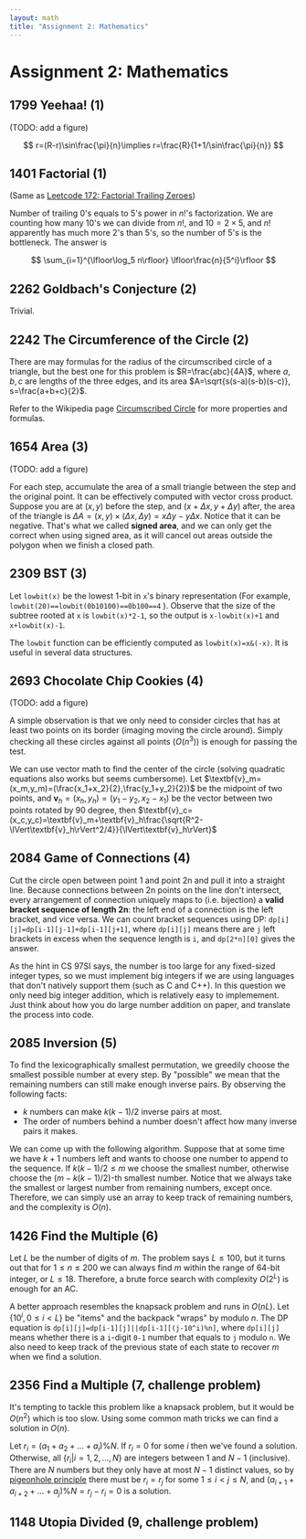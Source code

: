 ```yaml
---
layout: math
title: "Assignment 2: Mathematics"
---
```


# Assignment 2: Mathematics

## 1799 Yeehaa! (1)

(TODO: add a figure)

$$
r=(R-r)\sin\frac{\pi}{n}\implies r=\frac{R}{1+1/\sin\frac{\pi}{n}}
$$

## 1401 Factorial (1)

(Same as [Leetcode 172: Factorial Trailing Zeroes](https://leetcode.com/problems/factorial-trailing-zeroes))

Number of trailing 0's equals to 5's power in $n!$'s factorization. We are counting how many 10's we can divide from $n!$, and $10=2\times5$, and $n!$ apparently has much more 2's than 5's, so the number of 5's is the bottleneck. The answer is 

$$
\sum_{i=1}^{\lfloor\log_5 n\rfloor} \lfloor\frac{n}{5^i}\rfloor
$$

## 2262 Goldbach's Conjecture (2)

Trivial.

## 2242 The Circumference of the Circle (2)

There are may formulas for the radius of the circumscribed circle of a triangle, but the best one for this problem is $R=\frac{abc}{4A}​$, where ​$a,b,c​$ are lengths of the three edges, and its area ​$A=\sqrt{s(s-a)(s-b)(s-c)}, s=\frac{a+b+c}{2}​$.

Refer to the Wikipedia page [Circumscribed Circle](https://en.wikipedia.org/wiki/Circumscribed_circle#Other_properties) for more properties and formulas.

## 1654 Area (3)

(TODO: add a figure)

For each step, accumulate the area of a small triangle between the step and the original point. It can be effectively computed with vector cross product. Suppose you are at $(x,y)$ before the step, and $(x+\Delta x,y+\Delta y)$ after, the area of the triangle is $\Delta A=(x,y)\times(\Delta x,\Delta y)=x\Delta y-y\Delta x$. Notice that it can be negative. That's what we called **signed area**, and we can only get the correct when using signed area, as it will cancel out areas outside the polygon when we finish a closed path.

## 2309 BST (3)

Let `lowbit(x)` be the lowest 1-bit in `x`'s binary representation (For example, `lowbit(20)==lowbit(0b10100)==0b100==4` ). Observe that the size of the subtree rooted at `x` is `lowbit(x)*2-1`, so the output is `x-lowbit(x)+1` and `x+lowbit(x)-1`.

The `lowbit` function can be efficiently computed as `lowbit(x)=x&(-x)`. It is useful in several data structures.

## 2693 Chocolate Chip Cookies (4)

(TODO: add a figure)

A simple observation is that we only need to consider circles that has at least two points on its border (imaging moving the circle around). Simply checking all these circles against all points ($O(n^3)$) is enough for passing the test.

We can use vector math to find the center of the circle (solving quadratic equations also works but seems cumbersome). Let $\textbf{v}_m=(x_m,y_m)=(\frac{x_1+x_2}{2},\frac{y_1+y_2}{2})$ be the midpoint of two points, and $\textbf{v}_h=(x_h,y_h)=(y_1-y_2,x_2-x_1)$ be the vector between two points rotated by 90 degree, then $\textbf{v}_c=(x_c,y_c)=\textbf{v}_m+\textbf{v}_h\frac{\sqrt{R^2-\lVert\textbf{v}_h\rVert^2/4}}{\lVert\textbf{v}_h\rVert}$

## 2084 Game of Connections (4)

Cut the circle open between point 1 and point 2n and pull it into a straight line. Because connections between 2n points on the line don't intersect, every arrangement of connection uniquely maps to (i.e. bijection) a **valid bracket sequence of length 2n**: the left end of a connection is the left bracket, and vice versa. We can count bracket sequences using DP: `dp[i][j]=dp[i-1][j-1]+dp[i-1][j+1]`, where `dp[i][j]` means there are `j` left brackets in excess when the sequence length is `i`, and `dp[2*n][0]` gives the answer.

As the hint in CS 97SI says, the number is too large for any fixed-sized integer types, so we must implement big integers if we are using languages that don't natively support them (such as C and C++). In this question we only need big integer addition, which is relatively easy to implemement. Just think about how you do large number addition on paper, and translate the process into code.

## 2085 Inversion (5)

To find the lexicographically smallest permutation, we greedily choose the smallest possible number at every step. By "possible" we mean that the remaining numbers can still make enough inverse pairs. By observing the following facts:

* $k$ numbers can make $k(k-1)/2$ inverse pairs at most. 
* The order of numbers behind a number doesn't affect how many inverse pairs it makes.

We can come up with the following algorithm. Suppose that at some time we have $k+1$ numbers left and wants to choose one number to append to the sequence. If $k(k-1)/2\leq m$ we choose the smallest number, otherwise choose the $(m-k(k-1)/2)$-th smallest number. Notice that we always take the smallest or largest number from remaining numbers, except once. Therefore, we can simply use an array to keep track of remaining numbers, and the complexity is $O(n)$.

## 1426 Find the Multiple (6)

Let $L$ be the number of digits of $m$. The problem says $L\leq100$, but it turns out that for $1\leq n\leq200$ we can always find $m$ within the range of 64-bit integer, or $L\leq18$. Therefore, a brute force search with complexity $O(2^L)$ is enough for an AC.

A better approach resembles the knapsack problem and runs in $O(nL)$. Let $\lbrace 10^i, 0\leq i < L\rbrace$ be "items" and the backpack "wraps" by modulo $n$. The DP equation is `dp[i][j]=dp[i-1][j]||dp[i-1][(j-10^i)%n]`, where `dp[i][j]` means whether there is a `i`-digit `0-1` number that equals to `j` modulo `n`. We also need to keep track of the previous state of each state to recover $m$ when we find a solution.

## 2356 Find a Multiple (7, challenge problem)

It's tempting to tackle this problem like a knapsack problem, but it would be $O(n^2)$ which is too slow. Using some common math tricks we can find a solution in $O(n)$.

Let $r_i=(a_1+a_2+\dots +a_i)\%N$. If $r_i=0$ for some $i$ then we've found a solution. Otherwise, all $\{r_i|i=1,2,\dots,N\}$ are integers between $1$ and $N-1$ (inclusive). There are $N$ numbers but they only have at most $N-1$ distinct values, so by [pigeonhole principle](https://en.wikipedia.org/wiki/Pigeonhole_principle) there must be $r_i=r_j$ for some $1\leq i<j\leq N$, and $(a_{i+1}+a_{i+2}+\dots +a_j)\%N=r_j-r_i=0$ is a solution.

## 1148 Utopia Divided (9, challenge problem)

